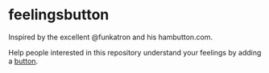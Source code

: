# feelingsbutton
Inspired by the excellent @funkatron and his hambutton.com.

Help people interested in this repository understand your feelings by adding a [button](http://feelingsbutton.com/).
